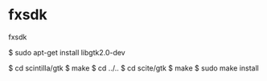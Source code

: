 # fxsdk
fxsdk

$ sudo apt-get install libgtk2.0-dev

$ cd scintilla/gtk
$ make
$ cd ../..
$ cd scite/gtk
$ make
$ sudo make install
